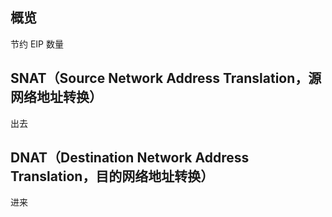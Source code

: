 
## 概览

节约 EIP 数量

## SNAT（Source Network Address Translation，源网络地址转换）

出去

## DNAT（Destination Network Address Translation，目的网络地址转换）

进来
